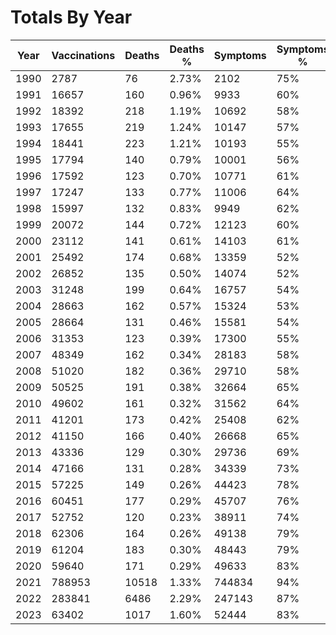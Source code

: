 # Totals By Year
Year | Vaccinations | Deaths | Deaths % | Symptoms | Symptoms %
--- | --- | --- | --- | --- | ---
1990 | 2787 | 76 | 2.73% | 2102 | 75%
1991 | 16657 | 160 | 0.96% | 9933 | 60%
1992 | 18392 | 218 | 1.19% | 10692 | 58%
1993 | 17655 | 219 | 1.24% | 10147 | 57%
1994 | 18441 | 223 | 1.21% | 10193 | 55%
1995 | 17794 | 140 | 0.79% | 10001 | 56%
1996 | 17592 | 123 | 0.70% | 10771 | 61%
1997 | 17247 | 133 | 0.77% | 11006 | 64%
1998 | 15997 | 132 | 0.83% | 9949 | 62%
1999 | 20072 | 144 | 0.72% | 12123 | 60%
2000 | 23112 | 141 | 0.61% | 14103 | 61%
2001 | 25492 | 174 | 0.68% | 13359 | 52%
2002 | 26852 | 135 | 0.50% | 14074 | 52%
2003 | 31248 | 199 | 0.64% | 16757 | 54%
2004 | 28663 | 162 | 0.57% | 15324 | 53%
2005 | 28664 | 131 | 0.46% | 15581 | 54%
2006 | 31353 | 123 | 0.39% | 17300 | 55%
2007 | 48349 | 162 | 0.34% | 28183 | 58%
2008 | 51020 | 182 | 0.36% | 29710 | 58%
2009 | 50525 | 191 | 0.38% | 32664 | 65%
2010 | 49602 | 161 | 0.32% | 31562 | 64%
2011 | 41201 | 173 | 0.42% | 25408 | 62%
2012 | 41150 | 166 | 0.40% | 26668 | 65%
2013 | 43336 | 129 | 0.30% | 29736 | 69%
2014 | 47166 | 131 | 0.28% | 34339 | 73%
2015 | 57225 | 149 | 0.26% | 44423 | 78%
2016 | 60451 | 177 | 0.29% | 45707 | 76%
2017 | 52752 | 120 | 0.23% | 38911 | 74%
2018 | 62306 | 164 | 0.26% | 49138 | 79%
2019 | 61204 | 183 | 0.30% | 48443 | 79%
2020 | 59640 | 171 | 0.29% | 49633 | 83%
2021 | 788953 | 10518 | 1.33% | 744834 | 94%
2022 | 283841 | 6486 | 2.29% | 247143 | 87%
2023 | 63402 | 1017 | 1.60% | 52444 | 83%
